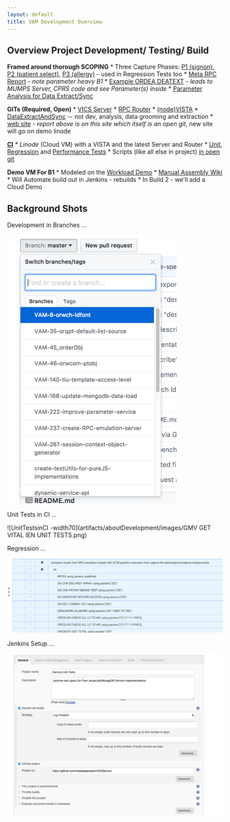 ```yaml
---
layout: default
title: VAM Development Overview
---
```


## Overview Project Development/ Testing/ Build

__Framed around thorough SCOPING__ 
    * Three Capture Phases: [P1 (signon)](https://github.com/vistadataproject/VICSServer/blob/df8182f4bec45caa68ec04c7acd829ce84b76900/tests/captures/capture-p1bpsel.txt), [P2 (patient select)](https://github.com/vistadataproject/VICSServer/blob/df8182f4bec45caa68ec04c7acd829ce84b76900/tests/captures/capture-p2psel.txt), [P3 (allergy)](https://github.com/vistadataproject/VICSServer/blob/df8182f4bec45caa68ec04c7acd829ce84b76900/tests/captures/capture-p3allergies.txt) - used in Regression Tests too
    * [Meta RPC Report](http://vistadataproject.info/artifacts/cprsRPCBreakdown/metaInMongoScope) - _note parameter heavy B1_
      * [Example ORDEA DEATEXT](http://vistadataproject.info/artifacts/devdocs/EmulatedRPC/ORDEA_DEATEXT) - _leads to MUMPS Server, CPRS code and see Parameter(s) inside_
    * [Parameter Analysis for Data Extract/Sync](https://github.com/vistadataproject/DataExtractNSync/blob/master/metaMongo/Datasets/9999/Reports/parameterCoverage9999.md)

__GITs (Required, Open)__
    * [VICS Server](https://github.com/vistadataproject/VICSServer)
    * [RPC Router](https://github.com/vistadataproject/rpcRouter)
    * [(node)VISTA](https://github.com/vistadataproject/nodeVISTA)
    * [DataExtractAndSync](https://github.com/vistadataproject/DataExtractNSync) -- not dev, analysis, data grooming and extraction
    * [web site](https://github.com/vistadataproject/vistadataproject.github.io) - _report above is on this site which itself is an open git_, new site will go on demo linode
    
__[CI](https://ci.vistadataproject.info)__
    * _Linode_ (Cloud VM) with a VISTA and the latest Server and Router
    * [Unit](https://ci.vistadataproject.info/job/VISTA%20Adaptive%20Maintenance/job/VICSServer/job/Regression%20Tests/job/Comparison%20Tests/test_results_analyzer/), [Regression](https://ci.vistadataproject.info/job/VISTA%20Adaptive%20Maintenance/job/VICSServer/job/Regression%20Tests/job/Comparison%20Tests/test_results_analyzer/) and [Performance Tests](https://ci.vistadataproject.info/job/VISTA%20Adaptive%20Maintenance/job/VICSServer/job/Performance%20Tests/job/Benchmark%20Tests/Performance_Report/)
    * Scripts (like all else in project) [in open git](https://github.com/vistadataproject/VICSServer/tree/master/scripts)
    
__Demo VM For B1__
    * Modeled on the [Workload Demo](https://workload.vistadataproject.info/login)
    * [Manual Assembly Wiki](https://github.com/vistadataproject/VAMDemo/wiki/Setting-up-VAM-Demo-Linode)
    * Will Automate build out in Jenkins - rebuilds
    * In Build 2 - we'll add a Cloud Demo

## Background Shots

Development in Branches ...

![DevInBranches -width70](artifacts/aboutDevelopment/images/DevInBranches.png)

Unit Tests in CI ...

![UnitTestsinCI -width70](artifacts/aboutDevelopment/images/GMV GET VITAL IEN UNIT TESTS.png)

Regression ...

![Regression -width70](artifacts/aboutDevelopment/images/RegressionCapture.png)

Jenkins Setup ...

![JenkinsSetup -width70](artifacts/aboutDevelopment/images/SetupScript.png)


